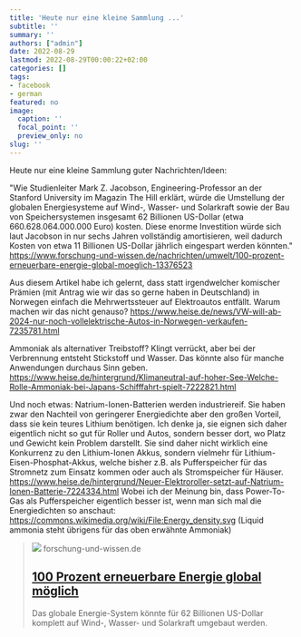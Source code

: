 ```yaml
---
title: 'Heute nur eine kleine Sammlung ...'
subtitle: ''
summary: ''
authors: ["admin"]
date: 2022-08-29
lastmod: 2022-08-29T00:00:22+02:00
categories: []
tags:
- facebook
- german
featured: no
image:
  caption: ''
  focal_point: ''
  preview_only: no
slug: ''
---
```

Heute nur eine kleine Sammlung guter Nachrichten/Ideen:

"Wie Studienleiter Mark Z. Jacobson, Engineering-Professor an der Stanford University im Magazin The Hill erklärt, würde die Umstellung der globalen Energiesysteme auf Wind-, Wasser- und Solarkraft sowie der Bau von Speichersystemen insgesamt 62 Billionen US-Dollar (etwa 660.628.064.000.000 Euro) kosten. Diese enorme Investition würde sich laut Jacobson in nur sechs Jahren vollständig amortisieren, weil dadurch Kosten von etwa 11 Billionen US-Dollar jährlich eingespart werden könnten."
https://www.forschung-und-wissen.de/nachrichten/umwelt/100-prozent-erneuerbare-energie-global-moeglich-13376523

Aus diesem Artikel habe ich gelernt, dass statt irgendwelcher komischer Prämien (mit Antrag wie wir das so gerne haben in Deutschland) in Norwegen einfach die Mehrwertssteuer auf Elektroautos entfällt. Warum machen wir das nicht genauso?
https://www.heise.de/news/VW-will-ab-2024-nur-noch-vollelektrische-Autos-in-Norwegen-verkaufen-7235781.html

Ammoniak als alternativer Treibstoff? Klingt verrückt, aber bei der Verbrennung entsteht Stickstoff und Wasser. Das könnte also für manche Anwendungen durchaus Sinn geben. 
https://www.heise.de/hintergrund/Klimaneutral-auf-hoher-See-Welche-Rolle-Ammoniak-bei-Japans-Schifffahrt-spielt-7222821.html

Und noch etwas: Natrium-Ionen-Batterien werden industriereif. Sie haben zwar den Nachteil von geringerer Energiedichte aber den großen Vorteil, dass sie kein teures Lithium benötigen. Ich denke ja, sie eignen sich daher eigentlich nicht so gut für Roller und Autos, sondern besser dort, wo Platz und Gewicht kein Problem darstellt. Sie sind daher nicht wirklich eine Konkurrenz zu den Lithium-Ionen Akkus, sondern vielmehr für Lithium-Eisen-Phosphat-Akkus, welche bisher z.B. als Pufferspeicher für das Stromnetz zum Einsatz kommen oder auch als Stromspeicher für Häuser. 
https://www.heise.de/hintergrund/Neuer-Elektroroller-setzt-auf-Natrium-Ionen-Batterie-7224334.html
Wobei ich der Meinung bin, dass Power-To-Gas als Pufferspeicher eigentlich besser ist, wenn man sich mal die Energiedichten so anschaut: https://commons.wikimedia.org/wiki/File:Energy_density.svg (Liquid ammonia steht übrigens für das oben erwähnte Ammoniak)
> [![](https://www.forschung-und-wissen.de/bilder/umwelt/Artikelbild/2022-07/Solaranlage.png)](https://www.forschung-und-wissen.de/nachrichten/umwelt/100-prozent-erneuerbare-energie-global-moeglich-13376523)
> forschung-und-wissen.de
> ## [100 Prozent erneuerbare Energie global möglich](https://www.forschung-und-wissen.de/nachrichten/umwelt/100-prozent-erneuerbare-energie-global-moeglich-13376523)
>
>Das globale Energie-System könnte für 62 Billionen US-Dollar komplett auf Wind-, Wasser- und Solarkraft umgebaut werden. 


